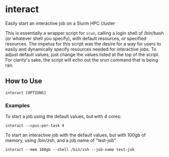 # interact
Easily start an interactive job on a Slurm HPC cluster

This is essentially a wrapper script for `srun`, calling a login shell of /bin/bash (or whatever shell you specify), with default resources, or specified resources.  The impetus for this script was the desire for a way for users to easily and dynamically specify resources needed for interactive jobs.  To adjust default values, just change the values listed at the top of the script.  For clarity's sake, the script will echo out the srun command that is being ran.

## How to Use

```
interact [OPTIONS]
```

### Examples

To start a job using the default values, but with 4 cores:

```
interact --cpus-per-task 4
```

To start an interactive job with the default values, but with 100gb of memory, using /bin/zsh, and a job name of "test-job"

```
interact --mem 100gb --shell /bin/zsh --job-name test-job
```
